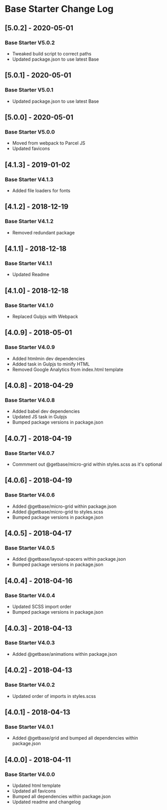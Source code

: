 # Base Starter Change Log

## [5.0.2] - 2020-05-01
### Base Starter V5.0.2
- Tweaked build script to correct paths
- Updated package.json to use latest Base

## [5.0.1] - 2020-05-01
### Base Starter V5.0.1
- Updated package.json to use latest Base

## [5.0.0] - 2020-05-01
### Base Starter V5.0.0
- Moved from webpack to Parcel JS
- Updated favicons

## [4.1.3] - 2019-01-02
### Base Starter V4.1.3
- Added file loaders for fonts

## [4.1.2] - 2018-12-19
### Base Starter V4.1.2
- Removed redundant package

## [4.1.1] - 2018-12-18
### Base Starter V4.1.1
- Updated Readme

## [4.1.0] - 2018-12-18
### Base Starter V4.1.0
- Replaced Gulpjs with Webpack

## [4.0.9] - 2018-05-01
### Base Starter V4.0.9
- Added htmlmin dev dependencies
- Added task in Gulpjs to minify HTML
- Removed Google Analytics from index.html template

## [4.0.8] - 2018-04-29
### Base Starter V4.0.8
- Added babel dev dependencies
- Updated JS task in Gulpjs
- Bumped package versions in package.json

## [4.0.7] - 2018-04-19
### Base Starter V4.0.7
- Commment out @getbase/micro-grid within styles.scss as it's optional

## [4.0.6] - 2018-04-19
### Base Starter V4.0.6
- Added @getbase/micro-grid within package.json
- Added @getbase/micro-grid to styles.scss
- Bumped package versions in package.json

## [4.0.5] - 2018-04-17
### Base Starter V4.0.5
- Added @getbase/layout-spacers within package.json
- Bumped package versions in package.json

## [4.0.4] - 2018-04-16
### Base Starter V4.0.4
- Updated SCSS import order
- Bumped package versions in package.json

## [4.0.3] - 2018-04-13
### Base Starter V4.0.3
- Added @getbase/animations within package.json

## [4.0.2] - 2018-04-13
### Base Starter V4.0.2
- Updated order of imports in styles.scss

## [4.0.1] - 2018-04-13
### Base Starter V4.0.1
- Added @getbase/grid and bumped all dependencies within package.json

## [4.0.0] - 2018-04-11
### Base Starter V4.0.0
- Updated html template
- Updated all favicons
- Bumped all dependencies within package.json
- Updated readme and changelog